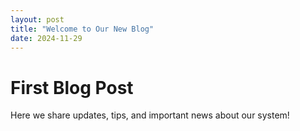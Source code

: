 ```yaml
---
layout: post
title: "Welcome to Our New Blog"
date: 2024-11-29
---
```

# First Blog Post

Here we share updates, tips, and important news about our system!
